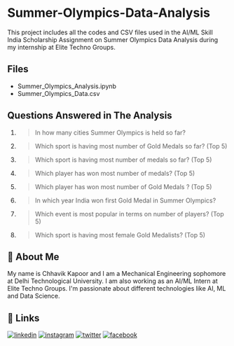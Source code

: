 # Summer-Olympics-Data-Analysis

This project includes all the codes and CSV files used in the AI/ML Skill India Scholarship Assignment on Summer Olympics Data Analysis during my internship at Elite Techno Groups.

## Files

- Summer_Olympics_Analysis.ipynb
- Summer_Olympics_Data.csv
  
## Questions Answered in The Analysis

1. >In how many cities Summer Olympics is held so far?
2. >Which sport is having most number of Gold Medals so far? (Top 5)
3. >Which sport is having most number of medals so far? (Top 5)
4. >Which player has won most number of medals? (Top 5)
5. >Which player has won most number of Gold Medals ? (Top 5)
6. >In which year India won first Gold Medal in Summer Olympics?
7. >Which event is most popular in terms on number of players? (Top 5)
8. >Which sport is having most female Gold Medalists? (Top 5)
  
## 🚀 About Me

My name is Chhavik Kapoor and I am a Mechanical Engineering sophomore at Delhi Technological University. I am also working as an AI/ML Intern at Elite Techno Groups. I'm passionate about different technologies like AI, ML and Data Science.

## 🔗 Links

[![linkedin](https://img.shields.io/badge/linkedin-0A66C2?style=for-the-badge&logo=linkedin&logoColor=white)](https://www.linkedin.com/in/chhavik-kapoor-4b5719184)
[![instagram](https://img.shields.io/badge/instagram-1DA1F2?style=for-the-badge&logo=instagram&logoColor=white)](https://www.instagram.com/chhavikkapoor)
[![twitter](https://img.shields.io/badge/twitter-0A66C2?style=for-the-badge&logo=twitter&logoColor=white)](https://twitter.com/ChhavikK?s=09)
[![facebook](https://img.shields.io/badge/facebook-1DA1F2?style=for-the-badge&logo=facebook&logoColor=white)](https://www.facebook.com/chhavik.kapoor.1)
  
